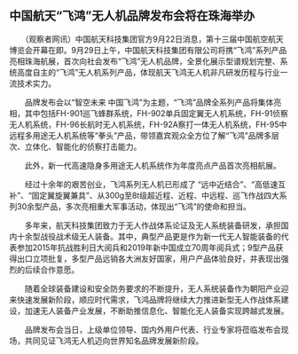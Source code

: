 ## 中国航天“飞鸿”无人机品牌发布会将在珠海举办
　　（观察者网讯）中国航天科技集团官方9月22日消息，第十三届中国航空航天博览会开幕在即。9月29日上午，中国航天科技集团有限公司将携“飞鸿”系列产品亮相珠海航展，首次向社会发布“飞鸿”无人机品牌，全景化展示型谱规划完整、系统高度自主的“飞鸿”无人机系列产品，体现航天飞鸿无人机非凡研发历程与行业一流技术实力。

　　品牌发布会以“智空未来 中国飞鸿”为主题，“飞鸿”品牌全系列产品将集体亮相，其中包括FH-901巡飞蜂群系统，FH-902单兵固定翼无人机系统，FH-91侦察无人机系统，FH-96长航时无人机系统，FH-92A察打一体无人机系统，FH-95中远程多用途无人机系统等“拳头”产品，带领嘉宾观众全方位了解“飞鸿”品牌多层次、立体化、智能化的侦察打击能力。    

　　此外，新一代高速隐身多用途无人机系统作为年度亮点产品首次亮相航展。

　　经过十余年的艰苦创业，飞鸿系列无人机已形成了 “远中近结合”、“高低速互补”、“固定翼旋翼兼具”、从300g至8t级超近程、近程、中远程、巡飞作战四大系列30余型产品，多次亮相重大军事活动，体现出“飞鸿”的使命和担当。

　　多年来，航天科技集团致力于无人作战体系论证及无人系统装备研发，承担国内十余型战役战术级无人装备。其中，典型产品更是作为新一代无人智能装备的代表参加2015年抗战胜利日大阅兵和2019年新中国成立70周年阅兵式；9型产品获得出口立项批复，多型产品远销各大洲友好国家，用户产品体验良好，并表现出强烈的后续合作意愿。

　　随着全球装备建设和安全防务要求的不断提升，无人系统装备作为朝阳产业迎来快速发展新阶段，顺应时代需求，飞鸿品牌将继续大力推进新型无人作战体系建设，加速无人装备产业发展，不断助推信息化、智能化无人装备实现跨越式发展。

　　品牌发布会当日，上级单位领导、国内外用户代表、行业专家将莅临发布会现场，共同见证飞鸿无人机迈向世界知名品牌发展新阶段。

